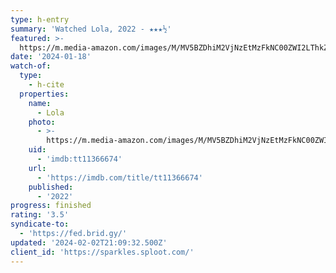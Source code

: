 ```yaml
---
type: h-entry
summary: 'Watched Lola, 2022 - ★★★½'
featured: >-
  https://m.media-amazon.com/images/M/MV5BZDhiM2VjNzEtMzFkNC00ZWI2LThkZWYtYWFkNjMzYTczMjg4XkEyXkFqcGdeQXVyNDI3MjIxNjk@._V1_SX300.jpg
date: '2024-01-18'
watch-of:
  type:
    - h-cite
  properties:
    name:
      - Lola
    photo:
      - >-
        https://m.media-amazon.com/images/M/MV5BZDhiM2VjNzEtMzFkNC00ZWI2LThkZWYtYWFkNjMzYTczMjg4XkEyXkFqcGdeQXVyNDI3MjIxNjk@._V1_SX300.jpg
    uid:
      - 'imdb:tt11366674'
    url:
      - 'https://imdb.com/title/tt11366674'
    published:
      - '2022'
progress: finished
rating: '3.5'
syndicate-to:
  - 'https://fed.brid.gy/'
updated: '2024-02-02T21:09:32.500Z'
client_id: 'https://sparkles.sploot.com/'
---
```


